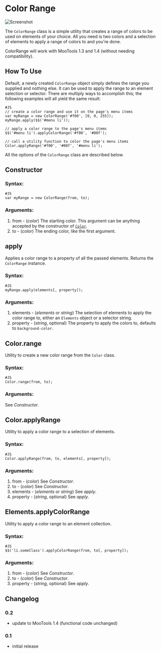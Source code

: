 Color Range
===============
![Screenshot](http://akaidiot.github.com/MooTools-ColorRange/color-range.png)

The `ColorRange` class is a simple utility that creates a range of colors to be used on elements of your choice. All you need is two colors and a selection of elements to apply a range of colors to and you're done. 

ColorRange will work with MooTools 1.3 and 1.4 (without needing compatibility). 

How To Use
----------

Default, a newly created `ColorRange` object simply defines the range you supplied and nothing else. It can be used to apply the range to an element selection or selector. There are multiply ways to accomplish this; the following examples will all yield the same result: 

    #JS
    // create a color range and use it on the page's menu items 
    var myRange = new ColorRange('#f00', [0, 0, 255]);
    myRange.apply($$('#menu li'));
    
    // apply a color range to the page's menu items 
    $$('#menu li').applyColorRange('#f00', '#00f');
    
    // call a utility function to color the page's menu items 
    Color.applyRange('#f00', '#00f', '#menu li');

All the options of the `ColorRange` class are described below. 

## Constructor 

### Syntax: 

    #JS
    var myRange = new ColorRange(from, to);

### Arguments: 

1. from - (*color*) The starting color. This argument can be anything accepted by the constructor of [`Color`](http://mootools.net/docs/more/Utilities/Color "MooTools More/Utilities/Color Docs"). 
2. to - (*color*) The ending color, like the first argument. 

## apply

Applies a color range to a property of all the passed elements. Returns the `ColorRange` instance.  

### Syntax:

    #JS
    myRange.apply(elements[, property]);

### Arguments: 

1. elements - (*elements* or *string*) The selection of elements to apply the color range to, either an `Elements` object or a selector string. 
2. property - (*string*, optional) The property to apply the colors to, defaults to `background-color`. 

## Color.range

Utility to create a new color range from the `Color` class. 

### Syntax:
    
    #JS
    Color.range(from, to);

### Arguments:

See *Constructor*. 

## Color.applyRange

Utility to apply a color range to a selection of elements. 

### Syntax:

    #JS
    Color.applyRange(from, to, elements[, property]);

### Arguments:

1. from - (*color*) See *Constructor*.
2. to - (*color*) See *Constructor*.
3. elements - (*elements* or *string*) See *apply*. 
4. property - (*string*, optional) See *apply*. 

## Elements.applyColorRange

Utility to apply a color range to an element collection. 

### Syntax:
    
    #JS
    $$('li.someClass').applyColorRange(from, to[, property]);

### Arguments:

1. from - (*color*) See *Constructor*.
2. to - (*color*) See *Constructor*.
3. property - (*string*, optional) See *apply*. 


Changelog
---------

### 0.2

- update to MooTools 1.4 (functional code unchanged) 

### 0.1

- initial release 
